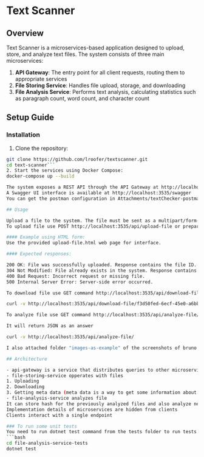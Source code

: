 # Text Scanner

## Overview

Text Scanner is a microservices-based application designed to upload, store, and analyze text files. The system consists of three main microservices:

1. **API Gateway**: The entry point for all client requests, routing them to appropriate services
2. **File Storing Service**: Handles file upload, storage, and downloading
3. **File Analysis Service**: Performs text analysis, calculating statistics such as paragraph count, word count, and character count

## Setup Guide

### Installation

1. Clone the repository:
```bash
git clone https://github.com/lroofer/textscanner.git
cd text-scanner```
2. Start the services using Docker Compose:
docker-compose up --build

The system exposes a REST API through the API Gateway at http://localhost:3535.
A Swagger UI interface is available at http://localhost:3535/swagger
You can get the postman configuration in Attachments/textChecker-postman-collection.json (more other demonstrating files are in Attachments)

## Usage

Upload a file to the system. The file must be sent as a multipart/form-data request.
To upload file use POST http://localhost:3535/api/upload-file or prepared upload-file.html web page

#### Example using HTML form:
Use the provided upload-file.html web page for interface.

#### Expected responses:

200 OK: File was successfully uploaded. Response contains the file ID.
304 Not Modified: File already exists in the system. Response contains the existing file ID.
400 Bad Request: Incorrect request or missing file.
500 Internal Server Error: Server-side error occurred.

To download file use GET command http://localhost:3535/api/download-file/{id}

curl -v http://localhost:3535/api/download-file/f3d50fed-6ecf-45e0-a6bb-e14289243eeb -o downloaded_file.txt

To analyze file use GET command http://localhost:3535/api/analyze-file/{id}

It will return JSON as an answer

curl -v http://localhost:3535/api/analyze-file/

I also attached folder "images-as-example" of the screenshots of bruno queries and postman collection

## Architecture

- api-gateway is a service that distributes queries to other microservices (it is one and only entry point for all the system)
- file-storing-service opperates with files
1. Uploading
2. Downloading
3. Getting meta data (meta data is a way to get some information about file before downloading it. I use it to prevent analyzing huge binary files)
- file-analysis-service analyzes file
It can store hash for the previously analyzed files and also analyze new files
Implementation details of microservices are hidden from clients
Clients interact with a single endpoint

### To run some unit tests
You need to run dotnet test command from the tests folder to run tests
```bash
cd file-analysis-service-tests
dotnet test
```
